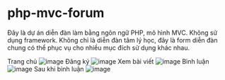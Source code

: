 # php-mvc-forum
Đây là dự án diễn đàn làm bằng ngôn ngữ PHP, mô hình MVC. Không sử dụng framework.
Không chỉ là diễn đàn tâm lý học, đây là form diễn đàn chung có thể phục vụ cho nhiều mục đích sử dụng khác nhau.

Trang chủ
![image](https://github.com/hungblqn/php-mvc-forum/assets/77875957/c0c4974e-caaa-4ba1-9f5b-9e29e484bbb6)
Đăng ký
![image](https://github.com/hungblqn/php-mvc-forum/assets/77875957/596050b5-f067-48bc-951d-c05f9952e1d7)
Xem bài viết
![image](https://github.com/hungblqn/php-mvc-forum/assets/77875957/c185ea0d-df56-40c7-9f62-bae55d57644a)
Bình luận
![image](https://github.com/hungblqn/php-mvc-forum/assets/77875957/0511248f-ee95-4f98-9641-1386dd95259a)
Sau khi bình luận
![image](https://github.com/hungblqn/php-mvc-forum/assets/77875957/a34403fa-6ff6-4b9c-a943-74607b13f50b)
